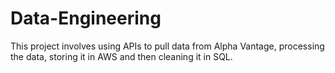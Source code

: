 # Data-Engineering

This project involves using APIs to pull data from Alpha Vantage, processing the data, storing it in AWS and then cleaning it in SQL. 
